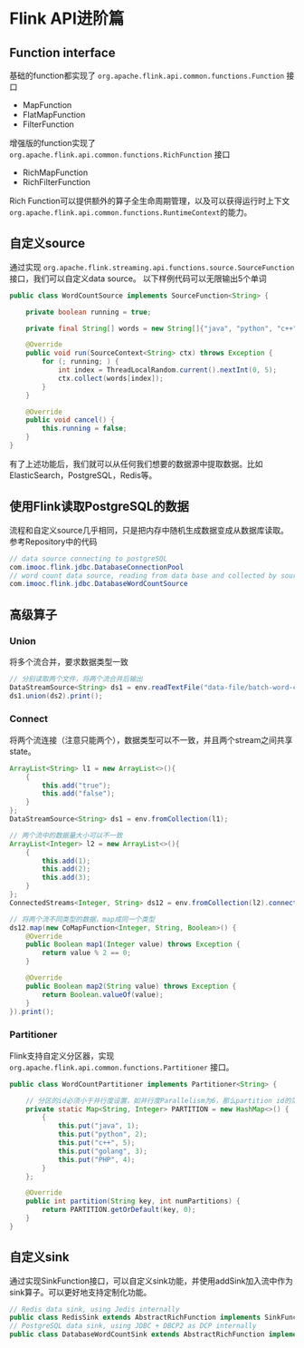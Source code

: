 # Flink API进阶篇
## Function interface
基础的function都实现了 `org.apache.flink.api.common.functions.Function` 接口
- MapFunction
- FlatMapFunction
- FilterFunction

增强版的function实现了 `org.apache.flink.api.common.functions.RichFunction` 接口
- RichMapFunction
- RichFilterFunction

Rich Function可以提供额外的算子全生命周期管理，以及可以获得运行时上下文 `org.apache.flink.api.common.functions.RuntimeContext`的能力。  

## 自定义source
通过实现 `org.apache.flink.streaming.api.functions.source.SourceFunction` 接口，我们可以自定义data source。  以下样例代码可以无限输出5个单词
```java
public class WordCountSource implements SourceFunction<String> {

    private boolean running = true;

    private final String[] words = new String[]{"java", "python", "c++", "golang", "PHP"};

    @Override
    public void run(SourceContext<String> ctx) throws Exception {
        for (; running; ) {
            int index = ThreadLocalRandom.current().nextInt(0, 5);
            ctx.collect(words[index]);
        }
    }

    @Override
    public void cancel() {
        this.running = false;
    }
}
```
有了上述功能后，我们就可以从任何我们想要的数据源中提取数据。比如ElasticSearch，PostgreSQL，Redis等。

## 使用Flink读取PostgreSQL的数据
流程和自定义source几乎相同，只是把内存中随机生成数据变成从数据库读取。  
参考Repository中的代码
```java
// data source connecting to postgreSQL
com.imooc.flink.jdbc.DatabaseConnectionPool
// word count data source, reading from data base and collected by source function
com.imooc.flink.jdbc.DatabaseWordCountSource
```

## 高级算子
### Union
将多个流合并，要求数据类型一致
```java
// 分别读取两个文件，将两个流合并后输出
DataStreamSource<String> ds1 = env.readTextFile("data-file/batch-word-count.txt");DataStreamSource<String> ds2 = env.readTextFile("data-file/batch-word-count2.txt");
ds1.union(ds2).print();
```
### Connect
将两个流连接（注意只能两个），数据类型可以不一致，并且两个stream之间共享state。
```java
ArrayList<String> l1 = new ArrayList<>(){
    {
        this.add("true");
        this.add("false");
    }
};
DataStreamSource<String> ds1 = env.fromCollection(l1);

// 两个流中的数据量大小可以不一致
ArrayList<Integer> l2 = new ArrayList<>(){
    {
        this.add(1);
        this.add(2);
        this.add(3);
    }
};
ConnectedStreams<Integer, String> ds12 = env.fromCollection(l2).connect(ds1);

// 将两个流不同类型的数据，map成同一个类型
ds12.map(new CoMapFunction<Integer, String, Boolean>() {
    @Override
    public Boolean map1(Integer value) throws Exception {
        return value % 2 == 0;
    }

    @Override
    public Boolean map2(String value) throws Exception {
        return Boolean.valueOf(value);
    }
}).print();
```

### Partitioner
Flink支持自定义分区器，实现 `org.apache.flink.api.common.functions.Partitioner` 接口。
```java
public class WordCountPartitioner implements Partitioner<String> {

    // 分区的id必须小于并行度设置，如并行度Parallelism为6，那么partition id的范围是 [0, 5]
    private static Map<String, Integer> PARTITION = new HashMap<>() {
        {
            this.put("java", 1);
            this.put("python", 2);
            this.put("c++", 5);
            this.put("golang", 3);
            this.put("PHP", 4);
        }
    };

    @Override
    public int partition(String key, int numPartitions) {
        return PARTITION.getOrDefault(key, 0);
    }
}
```
## 自定义sink
通过实现SinkFunction接口，可以自定义sink功能，并使用addSink加入流中作为sink算子。可以更好地支持定制化功能。
```java
// Redis data sink, using Jedis internally
public class RedisSink extends AbstractRichFunction implements SinkFunction<Tuple2<String, Integer>>{}
// PostgreSQL data sink, using JDBC + DBCP2 as DCP internally
public class DatabaseWordCountSink extends AbstractRichFunction implements SinkFunction<Tuple2<String, Integer>>{}
```